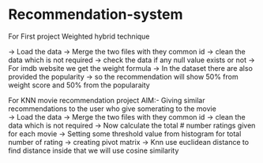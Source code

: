 # Recommendation-system

For First project Weighted hybrid technique

-> Load the data
-> Merge the two files with they common id
-> clean the data which is not required 
-> check the data if any null value exists or not
-> For imdb website we get the weight formula
-> In the dataset there are also provided the popularity 
-> so the recommendation will show 50% from weight score and 50% from the popularaity

For KNN movie recommendation project
AIM:- Giving similar recommendations to the user who give somerating to the movie  
-> Load the data
-> Merge the two files with they common id
-> clean the data which is not required 
-> Now calculate the total # number ratings given for each movie 
-> Setting some threshold value from histogram for total number of rating
-> creating pivot matrix
-> Knn use euclidean distance to find distance inside that we will use cosine similarity
